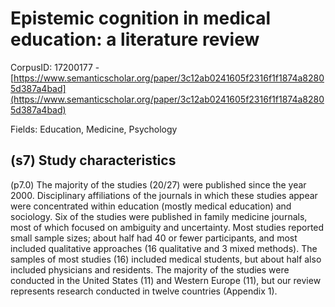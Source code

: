 # Epistemic cognition in medical education: a literature review

CorpusID: 17200177 - [https://www.semanticscholar.org/paper/3c12ab0241605f2316f1f1874a82805d387a4bad](https://www.semanticscholar.org/paper/3c12ab0241605f2316f1f1874a82805d387a4bad)

Fields: Education, Medicine, Psychology

## (s7) Study characteristics
(p7.0) The majority of the studies (20/27) were published since the year 2000. Disciplinary affiliations of the journals in which these studies appear were concentrated within education (mostly medical education) and sociology. Six of the studies were published in family medicine journals, most of which focused on ambiguity and uncertainty. Most studies reported small sample sizes; about half had 40 or fewer participants, and most included qualitative approaches (16 qualitative and 3 mixed methods). The samples of most studies (16) included medical students, but about half also included physicians and residents. The majority of the studies were conducted in the United States (11) and Western Europe (11), but our review represents research conducted in twelve countries (Appendix 1).
